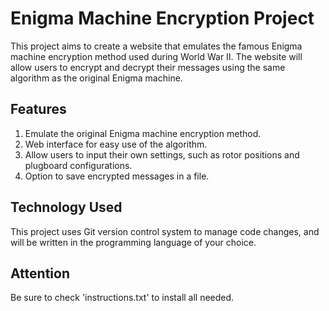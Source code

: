 # Enigma Machine Encryption Project

This project aims to create a website that emulates the famous Enigma machine encryption method used during World War II. The website will allow users to encrypt and decrypt their messages using the same algorithm as the original Enigma machine.

## Features

1. Emulate the original Enigma machine encryption method.
2. Web interface for easy use of the algorithm.
3. Allow users to input their own settings, such as rotor positions and plugboard configurations.
4. Option to save encrypted messages in a file.

## Technology Used

This project uses Git version control system to manage code changes, and will be written in the programming language of your choice.


## Attention 

Be sure to check 'instructions.txt' to install all needed.		
